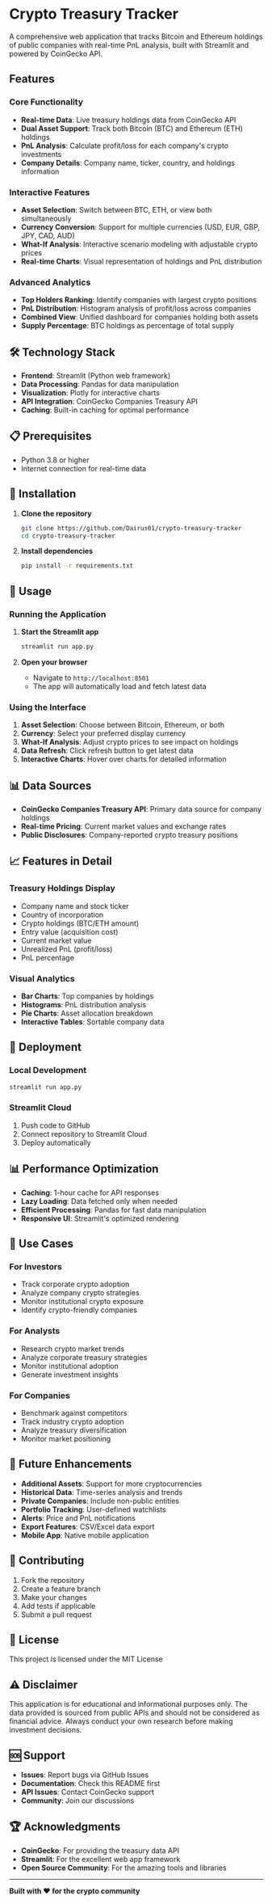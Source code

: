 #  Crypto Treasury Tracker

A comprehensive web application that tracks Bitcoin and Ethereum holdings of public companies with real-time PnL analysis, built with Streamlit and powered by CoinGecko API.

##  Features

### Core Functionality
- **Real-time Data**: Live treasury holdings data from CoinGecko API
- **Dual Asset Support**: Track both Bitcoin (BTC) and Ethereum (ETH) holdings
- **PnL Analysis**: Calculate profit/loss for each company's crypto investments
- **Company Details**: Company name, ticker, country, and holdings information

### Interactive Features
- **Asset Selection**: Switch between BTC, ETH, or view both simultaneously
- **Currency Conversion**: Support for multiple currencies (USD, EUR, GBP, JPY, CAD, AUD)
- **What-If Analysis**: Interactive scenario modeling with adjustable crypto prices
- **Real-time Charts**: Visual representation of holdings and PnL distribution

### Advanced Analytics
- **Top Holders Ranking**: Identify companies with largest crypto positions
- **PnL Distribution**: Histogram analysis of profit/loss across companies
- **Combined View**: Unified dashboard for companies holding both assets
- **Supply Percentage**: BTC holdings as percentage of total supply

## 🛠️ Technology Stack

- **Frontend**: Streamlit (Python web framework)
- **Data Processing**: Pandas for data manipulation
- **Visualization**: Plotly for interactive charts
- **API Integration**: CoinGecko Companies Treasury API
- **Caching**: Built-in caching for optimal performance

## 📋 Prerequisites

- Python 3.8 or higher
- Internet connection for real-time data

## 🚀 Installation

1. **Clone the repository**
   ```bash
   git clone https://github.com/Dairus01/crypto-treasury-tracker
   cd crypto-treasury-tracker
   ```

2. **Install dependencies**
   ```bash
   pip install -r requirements.txt
   ```


## 🎯 Usage

### Running the Application

1. **Start the Streamlit app**
   ```bash
   streamlit run app.py
   ```

2. **Open your browser**
   - Navigate to `http://localhost:8501`
   - The app will automatically load and fetch latest data

### Using the Interface

1. **Asset Selection**: Choose between Bitcoin, Ethereum, or both
2. **Currency**: Select your preferred display currency
3. **What-If Analysis**: Adjust crypto prices to see impact on holdings
4. **Data Refresh**: Click refresh button to get latest data
5. **Interactive Charts**: Hover over charts for detailed information

## 📊 Data Sources

- **CoinGecko Companies Treasury API**: Primary data source for company holdings
- **Real-time Pricing**: Current market values and exchange rates
- **Public Disclosures**: Company-reported crypto treasury positions


## 📈 Features in Detail

### Treasury Holdings Display
- Company name and stock ticker
- Country of incorporation
- Crypto holdings (BTC/ETH amount)
- Entry value (acquisition cost)
- Current market value
- Unrealized PnL (profit/loss)
- PnL percentage


### Visual Analytics
- **Bar Charts**: Top companies by holdings
- **Histograms**: PnL distribution analysis
- **Pie Charts**: Asset allocation breakdown
- **Interactive Tables**: Sortable company data

## 🚀 Deployment

### Local Development
```bash
streamlit run app.py
```

### Streamlit Cloud
1. Push code to GitHub
2. Connect repository to Streamlit Cloud
3. Deploy automatically


## 📊 Performance Optimization

- **Caching**: 1-hour cache for API responses
- **Lazy Loading**: Data fetched only when needed
- **Efficient Processing**: Pandas for fast data manipulation
- **Responsive UI**: Streamlit's optimized rendering

## 🎯 Use Cases

### For Investors
- Track corporate crypto adoption
- Analyze company crypto strategies
- Monitor institutional crypto exposure
- Identify crypto-friendly companies

### For Analysts
- Research crypto market trends
- Analyze corporate treasury strategies
- Monitor institutional adoption
- Generate investment insights

### For Companies
- Benchmark against competitors
- Track industry crypto adoption
- Analyze treasury diversification
- Monitor market positioning

## 🔮 Future Enhancements

- **Additional Assets**: Support for more cryptocurrencies
- **Historical Data**: Time-series analysis and trends
- **Private Companies**: Include non-public entities
- **Portfolio Tracking**: User-defined watchlists
- **Alerts**: Price and PnL notifications
- **Export Features**: CSV/Excel data export
- **Mobile App**: Native mobile application

## 🤝 Contributing

1. Fork the repository
2. Create a feature branch
3. Make your changes
4. Add tests if applicable
5. Submit a pull request

## 📄 License

This project is licensed under the MIT License 

## ⚠️ Disclaimer

This application is for educational and informational purposes only. The data provided is sourced from public APIs and should not be considered as financial advice. Always conduct your own research before making investment decisions.

## 🆘 Support

- **Issues**: Report bugs via GitHub Issues
- **Documentation**: Check this README first
- **API Issues**: Contact CoinGecko support
- **Community**: Join our discussions

## 🏆 Acknowledgments

- **CoinGecko**: For providing the treasury data API
- **Streamlit**: For the excellent web app framework
- **Open Source Community**: For the amazing tools and libraries

---

**Built with ❤️ for the crypto community**

